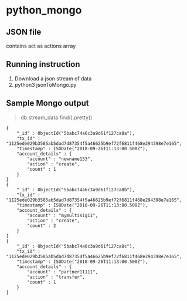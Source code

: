 # python_mongo
## JSON file
contains act as actions array

## Running instruction
1. Download a json stream of data
2. python3 jsonToMongo.py

## Sample Mongo output
> db.stream_data.find().pretty()
```
{
	"_id" : ObjectId("5babc74a6c3a9d61f127ca8a"),
	"tx_id" : "1125ede029b3585ab5dad7d87354f5a46625b9ef72f6811f468e294398e7e165",
	"timestamp" : ISODate("2018-09-26T11:13:00.500Z"),
	"account_details" : {
		"account" : "newname133",
		"action" : "create",
		"count" : 1
	}
}
{
	"_id" : ObjectId("5babc74a6c3a9d61f127ca8b"),
	"tx_id" : "1125ede029b3585ab5dad7d87354f5a46625b9ef72f6811f468e294398e7e165",
	"timestamp" : ISODate("2018-09-26T11:13:00.500Z"),
	"account_details" : {
		"account" : "mymultisig11",
		"action" : "create",
		"count" : 2
	}
}
{
	"_id" : ObjectId("5babc74a6c3a9d61f127ca8c"),
	"tx_id" : "1125ede029b3585ab5dad7d87354f5a46625b9ef72f6811f468e294398e7e165",
	"timestamp" : ISODate("2018-09-26T11:13:00.500Z"),
	"account_details" : {
		"account" : "partner11111",
		"action" : "transfer",
		"count" : 1
	}
}
```